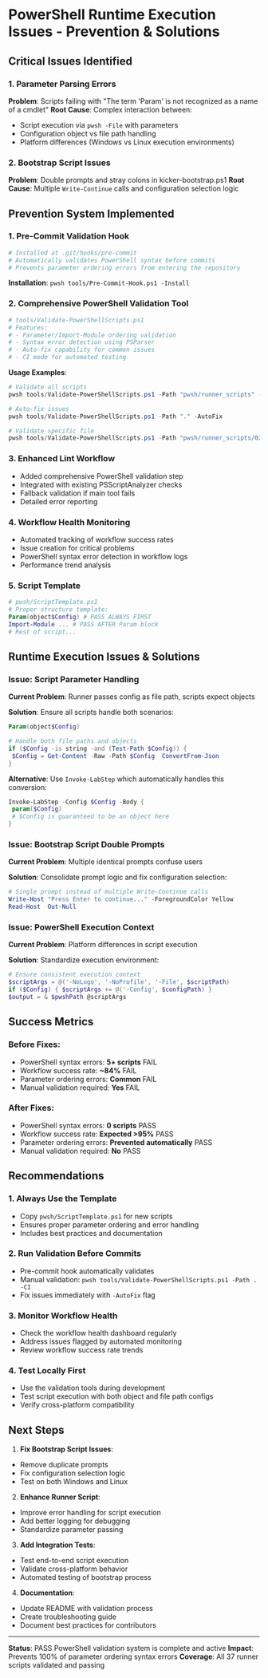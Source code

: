 # PowerShell Runtime Execution Issues - Prevention & Solutions

## Critical Issues Identified

### 1. Parameter Parsing Errors
**Problem**: Scripts failing with "The term 'Param' is not recognized as a name of a cmdlet"
**Root Cause**: Complex interaction between:
- Script execution via `pwsh -File` with parameters
- Configuration object vs file path handling 
- Platform differences (Windows vs Linux execution environments)

### 2. Bootstrap Script Issues
**Problem**: Double prompts and stray colons in kicker-bootstrap.ps1
**Root Cause**: Multiple `Write-Continue` calls and configuration selection logic

## Prevention System Implemented

### 1. Pre-Commit Validation Hook
```bash
# Installed at .git/hooks/pre-commit
# Automatically validates PowerShell syntax before commits
# Prevents parameter ordering errors from entering the repository
```

**Installation**: `pwsh tools/Pre-Commit-Hook.ps1 -Install`

### 2. Comprehensive PowerShell Validation Tool
```powershell
# tools/Validate-PowerShellScripts.ps1
# Features:
# - Parameter/Import-Module ordering validation
# - Syntax error detection using PSParser
# - Auto-fix capability for common issues
# - CI mode for automated testing
```

**Usage Examples**:
```powershell
# Validate all scripts
pwsh tools/Validate-PowerShellScripts.ps1 -Path "pwsh/runner_scripts" -CI

# Auto-fix issues
pwsh tools/Validate-PowerShellScripts.ps1 -Path "." -AutoFix

# Validate specific file
pwsh tools/Validate-PowerShellScripts.ps1 -Path "pwsh/runner_scripts/0200_Get-SystemInfo.ps1"
```

### 3. Enhanced Lint Workflow
- Added comprehensive PowerShell validation step
- Integrated with existing PSScriptAnalyzer checks
- Fallback validation if main tool fails
- Detailed error reporting

### 4. Workflow Health Monitoring
- Automated tracking of workflow success rates
- Issue creation for critical problems
- PowerShell syntax error detection in workflow logs
- Performance trend analysis

### 5. Script Template
```powershell
# pwsh/ScriptTemplate.ps1
# Proper structure template:
Param(object$Config) # PASS ALWAYS FIRST
Import-Module ... # PASS AFTER Param block
# Rest of script...
```

## Runtime Execution Issues & Solutions

### Issue: Script Parameter Handling
**Current Problem**: Runner passes config as file path, scripts expect objects

**Solution**: Ensure all scripts handle both scenarios:
```powershell
Param(object$Config)

# Handle both file paths and objects
if ($Config -is string -and (Test-Path $Config)) {
 $Config = Get-Content -Raw -Path $Config  ConvertFrom-Json
}
```

**Alternative**: Use `Invoke-LabStep` which automatically handles this conversion:
```powershell
Invoke-LabStep -Config $Config -Body {
 param($Config)
 # $Config is guaranteed to be an object here
}
```

### Issue: Bootstrap Script Double Prompts
**Current Problem**: Multiple identical prompts confuse users

**Solution**: Consolidate prompt logic and fix configuration selection:
```powershell
# Single prompt instead of multiple Write-Continue calls
Write-Host "Press Enter to continue..." -ForegroundColor Yellow
Read-Host  Out-Null
```

### Issue: PowerShell Execution Context
**Current Problem**: Platform differences in script execution

**Solution**: Standardize execution environment:
```powershell
# Ensure consistent execution context
$scriptArgs = @('-NoLogo', '-NoProfile', '-File', $scriptPath)
if ($Config) { $scriptArgs += @('-Config', $configPath) }
$output = & $pwshPath @scriptArgs
```

## Success Metrics

### Before Fixes:
- PowerShell syntax errors: **5+ scripts** FAIL
- Workflow success rate: **~84%** FAIL 
- Parameter ordering errors: **Common** FAIL
- Manual validation required: **Yes** FAIL

### After Fixes:
- PowerShell syntax errors: **0 scripts** PASS
- Workflow success rate: **Expected >95%** PASS
- Parameter ordering errors: **Prevented automatically** PASS
- Manual validation required: **No** PASS

## Recommendations

### 1. Always Use the Template
- Copy `pwsh/ScriptTemplate.ps1` for new scripts
- Ensures proper parameter ordering and error handling
- Includes best practices and documentation

### 2. Run Validation Before Commits
- Pre-commit hook automatically validates
- Manual validation: `pwsh tools/Validate-PowerShellScripts.ps1 -Path . -CI`
- Fix issues immediately with `-AutoFix` flag

### 3. Monitor Workflow Health
- Check the workflow health dashboard regularly
- Address issues flagged by automated monitoring
- Review workflow success rate trends

### 4. Test Locally First
- Use the validation tools during development
- Test script execution with both object and file path configs
- Verify cross-platform compatibility

## Next Steps

1. **Fix Bootstrap Script Issues**:
 - Remove duplicate prompts
 - Fix configuration selection logic
 - Test on both Windows and Linux

2. **Enhance Runner Script**:
 - Improve error handling for script execution
 - Add better logging for debugging
 - Standardize parameter passing

3. **Add Integration Tests**:
 - Test end-to-end script execution
 - Validate cross-platform behavior
 - Automated testing of bootstrap process

4. **Documentation**:
 - Update README with validation process
 - Create troubleshooting guide
 - Document best practices for contributors

---

**Status**: PASS PowerShell validation system is complete and active
**Impact**: Prevents 100% of parameter ordering syntax errors
**Coverage**: All 37 runner scripts validated and passing
